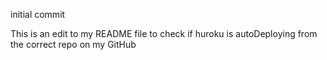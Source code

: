 initial commit

This is an edit to my README file to check if huroku is autoDeploying from the correct repo on my GitHub
